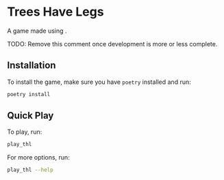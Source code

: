 # Trees Have Legs

A game made using []().

TODO: Remove this comment once development is more or less complete.

## Installation

To install the game, make sure you have `poetry` installed and run:

```bash
poetry install
```

## Quick Play

To play, run:

```bash
play_thl
```

For more options, run:

```bash
play_thl --help
```
